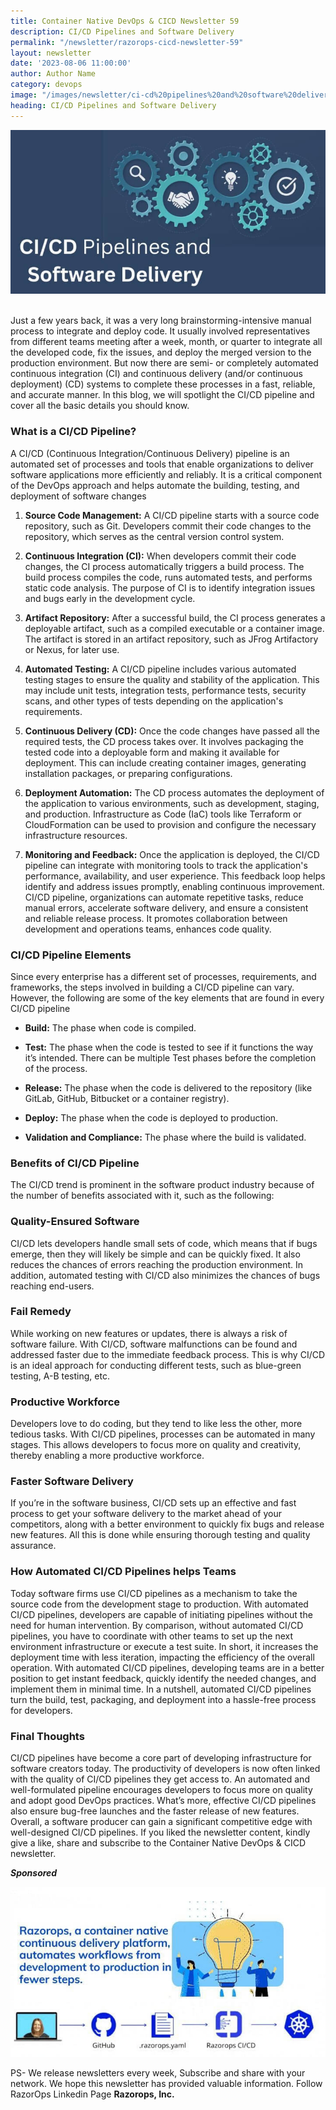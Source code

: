 ```yaml
---
title: Container Native DevOps & CICD Newsletter 59
description: CI/CD Pipelines and Software Delivery
permalink: "/newsletter/razorops-cicd-newsletter-59"
layout: newsletter
date: '2023-08-06 11:00:00'
author: Author Name
category: devops
image: "/images/newsletter/ci-cd%20pipelines%20and%20software%20delivery.jpg"
heading: CI/CD Pipelines and Software Delivery 
---
```


![](/images/newsletter/ci-cd%20pipelines%20and%20software%20delivery.jpg)

<br>
Just a few years back, it was a very long brainstorming-intensive manual process to integrate and deploy code. It usually involved representatives from different teams meeting after a week, month, or quarter to integrate all the developed code, fix the issues, and deploy the merged version to the production environment. But now there are semi- or completely automated continuous integration (CI) and continuous delivery (and/or continuous deployment) (CD) systems to complete these processes in a fast, reliable, and accurate manner. In this blog, we will spotlight the CI/CD pipeline and cover all the basic details you should know.

### <b> What is a CI/CD Pipeline?</b>


A CI/CD (Continuous Integration/Continuous Delivery) pipeline is an automated set of processes and tools that enable organizations to deliver software applications more efficiently and reliably. It is a critical component of the DevOps approach and helps automate the building, testing, and deployment of software changes

1. **Source Code Management:** A CI/CD pipeline starts with a source code repository, such as Git. Developers commit their code changes to the repository, which serves as the central version control system.

2. **Continuous Integration (CI):** When developers commit their code changes, the CI process automatically triggers a build process. The build process compiles the code, runs automated tests, and performs static code analysis. The purpose of CI is to identify integration issues and bugs early in the development cycle.

3. **Artifact Repository:** After a successful build, the CI process generates a deployable artifact, such as a compiled executable or a container image. The artifact is stored in an artifact repository, such as JFrog Artifactory or Nexus, for later use.

4. **Automated Testing:** A CI/CD pipeline includes various automated testing stages to ensure the quality and stability of the application. This may include unit tests, integration tests, performance tests, security scans, and other types of tests depending on the application's requirements.

5. **Continuous Delivery (CD):** Once the code changes have passed all the required tests, the CD process takes over. It involves packaging the tested code into a deployable form and making it available for deployment. This can include creating container images, generating installation packages, or preparing configurations.

6. **Deployment Automation:** The CD process automates the deployment of the application to various environments, such as development, staging, and production. Infrastructure as Code (IaC) tools like Terraform or CloudFormation can be used to provision and configure the necessary infrastructure resources.

7. **Monitoring and Feedback:** Once the application is deployed, the CI/CD pipeline can integrate with monitoring tools to track the application's performance, availability, and user experience. This feedback loop helps identify and address issues promptly, enabling continuous improvement.
CI/CD pipeline, organizations can automate repetitive tasks, reduce manual errors, accelerate software delivery, and ensure a consistent and reliable release process. It promotes collaboration between development and operations teams, enhances code quality.

### <b>CI/CD Pipeline Elements</b>

Since every enterprise has a different set of processes, requirements, and frameworks, the steps involved in building a CI/CD pipeline can vary. However, the following are some of the key elements that are found in every CI/CD pipeline

* **Build:** The phase when code is compiled. 

* **Test:** The phase when the code is tested to see if it functions the way it’s intended. There can be multiple Test phases before the completion of the process.

* **Release:** The phase when the code is delivered to the repository (like GitLab, GitHub, Bitbucket or a container registry).

* **Deploy:** The phase when the code is deployed to production.

* **Validation and Compliance:** The phase where the build is validated.

### <b>Benefits of CI/CD Pipeline</b>

The CI/CD trend is prominent in the software product industry because of the number of benefits associated with it, such as the following:

### <b>Quality-Ensured Software</b>

CI/CD lets developers handle small sets of code, which means that if bugs emerge, then they will likely be simple and can be quickly fixed. It also reduces the chances of errors reaching the production environment. In addition, automated testing with CI/CD also minimizes the chances of bugs reaching end-users. 

### <b>Fail Remedy</b>

While working on new features or updates, there is always a risk of software failure. With CI/CD, software malfunctions can be found and addressed faster due to the immediate feedback process. This is why CI/CD is an ideal approach for conducting different tests, such as blue-green testing, A-B testing, etc.

### <b>Productive Workforce</b>

Developers love to do coding, but they tend to like less the other, more tedious tasks. With CI/CD pipelines, processes can be automated in many stages. This allows developers to focus more on quality and creativity, thereby enabling a more productive workforce. 

### <b>Faster Software Delivery</b>

If you’re in the software business, CI/CD sets up an effective and fast process to get your software delivery to the market ahead of your competitors, along with a better environment to quickly fix bugs and release new features. All this is done while ensuring thorough testing and quality assurance.

### <b>How Automated CI/CD Pipelines helps Teams</b>

Today software firms use CI/CD pipelines as a mechanism to take the source code from the development stage to production. With automated CI/CD pipelines, developers are capable of initiating pipelines without the need for human intervention. By comparison, without automated CI/CD pipelines, you have to coordinate with other teams to set up the next environment infrastructure or execute a test suite. In short, it increases the deployment time with less iteration, impacting the efficiency of the overall operation. With automated CI/CD pipelines, developing teams are in a better position to get instant feedback, quickly identify the needed changes, and implement them in minimal time. In a nutshell, automated CI/CD pipelines turn the build, test, packaging, and deployment into a hassle-free process for developers. 

### <b>Final Thoughts</b>

CI/CD pipelines have become a core part of developing infrastructure for software creators today. The productivity of developers is now often linked with the quality of CI/CD pipelines they get access to. An automated and well-formulated pipeline encourages developers to focus more on quality and adopt good DevOps practices. What’s more, effective CI/CD pipelines also ensure bug-free launches and the faster release of new features. Overall, a software producer can gain a significant competitive edge with well-designed CI/CD pipelines. 
If you liked the newsletter content, kindly give a like, share and subscribe to the Container Native DevOps & CICD newsletter.

<b>*Sponsored*</b>

![Logo](/images/newsletter/Razorops%20native%20container%20logo.jpg) 


PS- We release newsletters every week,  Subscribe and share with your network. We hope this newsletter has provided valuable information. Follow RazorOps Linkedin Page 
<a href="https://www.linkedin.com/company/razorops/" target=_blank style="text-decoration: none"> **Razorops, Inc.**</a>
<!-- **[Razorops, Inc.](https://www.linkedin.com/company/razorops/)** -->